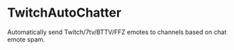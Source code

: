 # TwitchAutoChatter
Automatically send Twitch/7tv/BTTV/FFZ emotes to channels based on chat emote spam.
